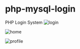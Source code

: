 # php-mysql-login
PHP Login System
![login](https://user-images.githubusercontent.com/11474426/78792442-517a7500-79db-11ea-80b8-9004d68db496.PNG)

![home](https://user-images.githubusercontent.com/11474426/78792478-5b9c7380-79db-11ea-86cf-bc2dfdb1f905.PNG)

![profile](https://user-images.githubusercontent.com/11474426/78792508-648d4500-79db-11ea-836c-9a2cbc4094bb.PNG)
